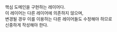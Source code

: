 핵심 도메인을 구현하는 레이어다.<br>
이 레이어는 다른 레이어에 의존하지 않으며,<br>
변경될 경우 이를 이용하는 다른 레이어들도 수정해야 하므로<br>
신중하게 작성해야 한다.
